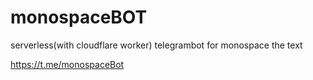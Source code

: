 # monospaceBOT
serverless(with cloudflare worker) telegrambot for monospace the text


https://t.me/monospaceBot
